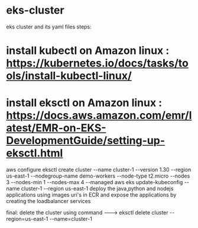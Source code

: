 # eks-cluster
eks cluster and its yaml files
steps:
# install kubectl on Amazon linux : https://kubernetes.io/docs/tasks/tools/install-kubectl-linux/
# install eksctl on Amazon linux : https://docs.aws.amazon.com/emr/latest/EMR-on-EKS-DevelopmentGuide/setting-up-eksctl.html
aws configure
eksctl create cluster --name cluster-1  --version 1.30 --region us-east-1 --nodegroup-name demo-workers --node-type t2.micro --nodes 3  --nodes-min 1 --nodes-max 4 --managed
aws eks update-kubeconfig --name cluster-1 --region us-east-1
deploy the java,python and nodejs applications using  images uri's in ECR
and expose the applications by creating the loadbalancer services


final: delete the cluster using command ---> eksctl delete cluster --region=us-east-1 --name=cluster-1
